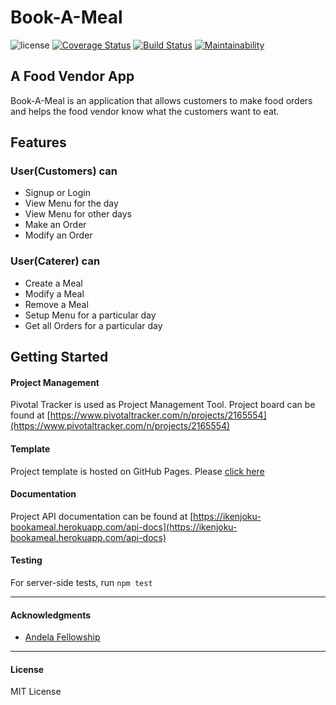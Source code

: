 # Book-A-Meal


![license](https://img.shields.io/github/license/mashape/apistatus.svg)
[![Coverage Status](https://coveralls.io/repos/github/ikenjoku/Book-A-Meal/badge.svg?branch=157118291-chore-hound-travis-coverall)](https://coveralls.io/github/ikenjoku/Book-A-Meal?branch=157118291-chore-hound-travis-coverall)
[![Build Status](https://travis-ci.org/ikenjoku/Book-A-Meal.svg?branch=157118291-chore-hound-travis-coverall)](https://travis-ci.org/ikenjoku/Book-A-Meal)
[![Maintainability](https://api.codeclimate.com/v1/badges/8e5a45961bc5c768c684/maintainability)](https://codeclimate.com/github/ikenjoku/Book-A-Meal/maintainability)

## A Food Vendor App

Book-A-Meal is an application that allows customers to make food orders and helps the food vendor know what the customers want to eat.


## Features

### User(Customers) can
* Signup or Login
* View Menu for the day
* View Menu for other days 
* Make an Order
* Modify an Order


### User(Caterer) can
* Create a Meal
* Modify a Meal
* Remove a Meal
* Setup Menu for a particular day
* Get all Orders for a particular day

## Getting Started


#### Project Management
Pivotal Tracker is used as Project Management Tool.
Project board can be found at [https://www.pivotaltracker.com/n/projects/2165554](https://www.pivotaltracker.com/n/projects/2165554)

#### Template
Project template is hosted on GitHub Pages. Please [click here](https://ikenjoku.github.io/Book-A-Meal/UI/index.html)

#### Documentation
Project API documentation can be found at [https://ikenjoku-bookameal.herokuapp.com/api-docs](https://ikenjoku-bookameal.herokuapp.com/api-docs)

#### Testing

For server-side tests, run `npm test`

---

#### Acknowledgments

* [Andela Fellowship](https://andela.com/)

---

#### License

MIT License
